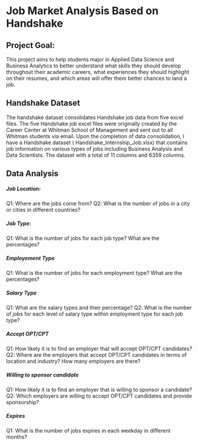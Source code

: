 # Job Market Analysis Based on Handshake
## Project Goal:
This project aims to help students major in Applied Data Science and Business Analytics to better understand what skills they should develop throughout their academic careers, what experiences they should highlight on their resumes, and which areas will offer them better chances to land a job. 
## Handshake Dataset 
The handshake dataset consolidates Handshake job data from five excel files. The five Handshake job excel files were originally created by the Career Center at Whitman School of Management and sent out to all Whitman students via email. Upon the completion of data consolidation, I have a Handshake dataset ( Handshake_Internship_Job.xlsx) that contains job information on various types of jobs including Business Analysis and Data Scientists. The dataset with a total of 11 columns and 6359 columns.

## Data Analysis 

##### Job Location:
Q1: Where are the jobs come from?
Q2: What is the number of jobs in a city or cities in different countries?

##### Job Type: 
Q1: What is the number of jobs for each job type? What are the percentages?

##### Employement Type 
Q1: What is the number of jobs for each employment type? What are the percentages?

##### Salary Type
Q1: What are the salary types and their percentage?
Q2: What is the number of jobs for each level of salary type within employment type for each job type?

##### Accept OPT/CPT 
Q1: How likely it is to find an employer that will accept OPT/CPT candidates?
Q2: Where are the employers that accept OPT/CPT candidates in terms of location and industry? How many employers are there?

##### Willing to sponsor candidate 
Q1: How likely it is to find an employer that is willing to sponsor a candidate?
Q2: Which employers are willing to accept OPT/CPT candidates and provide sponsorship?

##### Expires 
Q1: What is the number of jobs expires in each weekday in different months?
